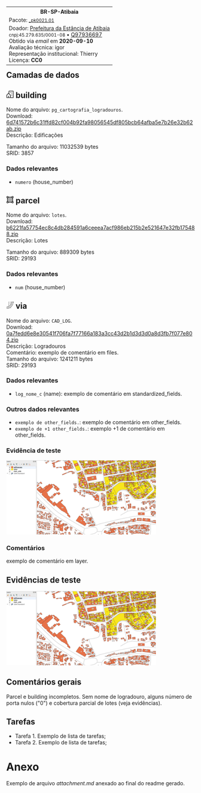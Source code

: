 <aside>
<table align="right">
<tr><th>BR-SP-Atibaia</th></tr>
<tr><td>
Pacote: <a target="_git" href="http://git.digital-guard.org/preserv-BR/blob/main/data/SP/Atibaia/_pk0021.01"><small>_pk0021.01</small></a>
</td></tr>
<tr><td>
Doador: <a rel="external" target="_doador" href="http://www.prefeituradeatibaia.com.br/">Prefeitura da Estância de Atibaia</a><br/>
<small>cnpj:45.279.635/0001-08</small> • <a rel="external" target="_doador" href="https://www.wikidata.org/wiki/Q97936697">Q97936697</a></small><br/>
Obtido via <i>email</i> em <b>2020-09-10</b><br/>
Avaliação técnica: igor<br/>
Representação institucional: Thierry<br/>
Licença: <b>CC0</b>
</td></tr>
</table>
</aside>

<section>

# Camadas de dados
## <img src="https://raw.githubusercontent.com/digital-guard/preserv/main/docs/assets/layerIcon-building.png" alt="building" width="20"/> building

Nome do arquivo: `pg_cartografia_logradouros`.<br/>
Download: <a title="SHA256" href="http://dl.digital-guard.org/6d741572b6c31ffd82cf004b92fa98056545df805bcb64afba5e7b26e32b62ab.zip">6d741572b6c31ffd82cf004b92fa98056545df805bcb64afba5e7b26e32b62ab.zip</a><br/>
Descrição: Edificações<br/>

Tamanho do arquivo: 11032539 bytes<br/>
SRID: 3857

### Dados relevantes
* `numero` (house_number)



## <img src="https://raw.githubusercontent.com/digital-guard/preserv/main/docs/assets/layerIcon-parcel.png" alt="parcel" width="20"/> parcel

Nome do arquivo: `lotes`.<br/>
Download: <a title="SHA256" href="http://dl.digital-guard.org/b6221fa57754ec8c4db284591a6ceeea7acf986eb215b2e521647e32fb175488.zip">b6221fa57754ec8c4db284591a6ceeea7acf986eb215b2e521647e32fb175488.zip</a><br/>
Descrição: Lotes<br/>

Tamanho do arquivo: 889309 bytes<br/>
SRID: 29193

### Dados relevantes
* `num` (house_number)



## <img src="https://raw.githubusercontent.com/digital-guard/preserv/main/docs/assets/layerIcon-via.png" alt="via" width="20"/> via

Nome do arquivo: `CAD_LOG`.<br/>
Download: <a title="SHA256" href="http://dl.digital-guard.org/0a7fedd6e8e30541f706fa7f77166a183a3cc43d2b1d3d3d0a8d3fb7f077e804.zip">0a7fedd6e8e30541f706fa7f77166a183a3cc43d2b1d3d3d0a8d3fb7f077e804.zip</a><br/>
Descrição: Logradouros<br/>
Comentário: exemplo de comentário em files.<br/>
Tamanho do arquivo: 1241211 bytes<br/>
SRID: 29193

### Dados relevantes
* `log_nome_c` (name): exemplo de comentário em standardized_fields.
### Outros dados relevantes
* `exemplo de other_fields.`: exemplo de comentário em other_fields.
* `exemplo de +1 other_fields.`: exemplo +1 de comentário em other_fields.

### Evidência de teste
<img src="qgis.png" width="400"/>

### Comentários
exemplo de comentário em layer.


# Evidências de teste
<img src="qgis.png" width="400"/>

# Comentários gerais
Parcel e building incompletos. Sem nome de logradouro, alguns número de porta nulos (&quot;0&quot;) e cobertura parcial de lotes (veja evidências).

# Tarefas
* Tarefa 1. Exemplo de lista de tarefas;
* Tarefa 2. Exemplo de lista de tarefas;
</section>

# Anexo

Exemplo de arquivo _attachment.md_ anexado ao final do readme gerado.
